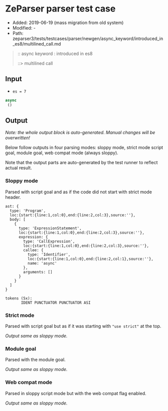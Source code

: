 # ZeParser parser test case

- Added: 2019-06-19 (mass migration from old system)
- Modified: -
- Path: zeparser3/tests/testcases/parser/newgen/async_keyword/introduced_in_es8/multilined_call.md

> :: async keyword : introduced in es8
>
> ::> multilined call

## Input

- `es = 7`

`````js
async 
 ()
`````

## Output

_Note: the whole output block is auto-generated. Manual changes will be overwritten!_

Below follow outputs in four parsing modes: sloppy mode, strict mode script goal, module goal, web compat mode (always sloppy).

Note that the output parts are auto-generated by the test runner to reflect actual result.

### Sloppy mode

Parsed with script goal and as if the code did not start with strict mode header.

`````
ast: {
  type: 'Program',
  loc:{start:{line:1,col:0},end:{line:2,col:3},source:''},
  body: [
    {
      type: 'ExpressionStatement',
      loc:{start:{line:1,col:0},end:{line:2,col:3},source:''},
      expression: {
        type: 'CallExpression',
        loc:{start:{line:1,col:0},end:{line:2,col:3},source:''},
        callee: {
          type: 'Identifier',
          loc:{start:{line:1,col:0},end:{line:2,col:1},source:''},
          name: 'async'
        },
        arguments: []
      }
    }
  ]
}

tokens (5x):
       IDENT PUNCTUATOR PUNCTUATOR ASI
`````

### Strict mode

Parsed with script goal but as if it was starting with `"use strict"` at the top.

_Output same as sloppy mode._

### Module goal

Parsed with the module goal.

_Output same as sloppy mode._

### Web compat mode

Parsed in sloppy script mode but with the web compat flag enabled.

_Output same as sloppy mode._
